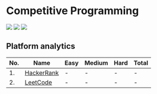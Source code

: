# Competitive Programming
<p align="left">
  <img src="https://img.shields.io/badge/Problem Solved-10-green?style=for-the-badge" />
  <img src="https://img.shields.io/badge/Total%20Tries-17-red?style=for-the-badge" />
  <img src="https://img.shields.io/badge/Total%20Time%20Spent-26 Min-blue?style=for-the-badge" />
<!--   <img src="https://img.shields.io/badge/71-yellow?style=for-the-badge&logo=python" /> -->
</p>

## Platform analytics
| No. | Name | Easy | Medium | Hard | Total |
| --- | ---- | ---- | ------ | ---- | ----- |
| 1. | [HackerRank](https://www.hackerrank.com/Wendirad) | - | - | - | - |
| 2. | [LeetCode](https://leetcode.com/Wendirad) | - | - | - | - |
